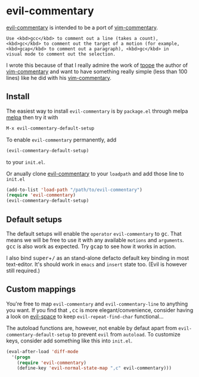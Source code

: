 # evil-commentary

[evil-commentary] is intended to be a port of [vim-commentary].

	Use <kbd>gcc</kbd> to comment out a line (takes a count),
	<kbd>gc</kbd> to comment out the target of a motion (for example,
	<kbd>gcap</kbd> to comment out a paragraph), <kbd>gc</kbd> in
	visual mode to comment out the selection.

I wrote this because of that I really admire the work of [tpope] the
author of [vim-commentary] and want to have something really simple
(less than 100 lines) like he did with his [vim-commentary].

## Install
The easiest way to install `evil-commentary` is by `package.el`
through melpa [melpa](http://melpa.milkbox.net/#/getting-started) then
try it with

```lisp
M-x evil-commentary-default-setup
```

To enable `evil-commentary` permanently, add

```lisp
(evil-commentary-default-setup)
```

to your `init.el`.

Or anually clone [evil-commentary] to your `loadpath` and add those
line to `init.el`

```lisp
(add-to-list 'load-path "/path/to/evil-commentary")
(require 'evil-commentary)
(evil-commentary-default-setup)
```

## Default setups

The default setups will enable the `operator` `evil-commentary` to
<kbd>gc</kbd>. That means we will be free to use it with any available
`motions` and `arguments`. <kbd>gcc</kbd> is also work as
expected. Try <kbd>gcap</kbd> to see how it works in action.

I also bind <kbd>super</kbd>+<kbd>/</kbd> as an stand-alone defacto
default key binding in most text-editor. It's should work in `emacs`
and `insert` state too. (Evil is however still required.)

## Custom mappings
You're free to map `evil-commentary` and `evil-commentary-line` to
anything you want. If you find that <kbd>,cc</kbd> is more
elegant/convenience, consider having a look on [evil-space] to keep
`evil-repeat-find-char` functional...

The autoload functions are, however, not enable by defaut apart from
`evil-commentary-default-setup` to prevent `evil` from `autoload`. To
customize keys, consider add something like this into `init.el`.

```lisp
(eval-after-load 'diff-mode
  '(progn
	(require 'evil-commentary)
	(define-key 'evil-normal-state-map ",c" evil-commentary)))
```

[evil-commentary]: https://github.com/linktohack/evil-commentary
[evil-mode]: https://gitorious.org/evil/pages/Home
[vim-commentary]: https://github.com/tpope/vim-commentary
[tpope]: https://github.com/tpope
[evil-space]: https://github.com/linktohack/evil-space
